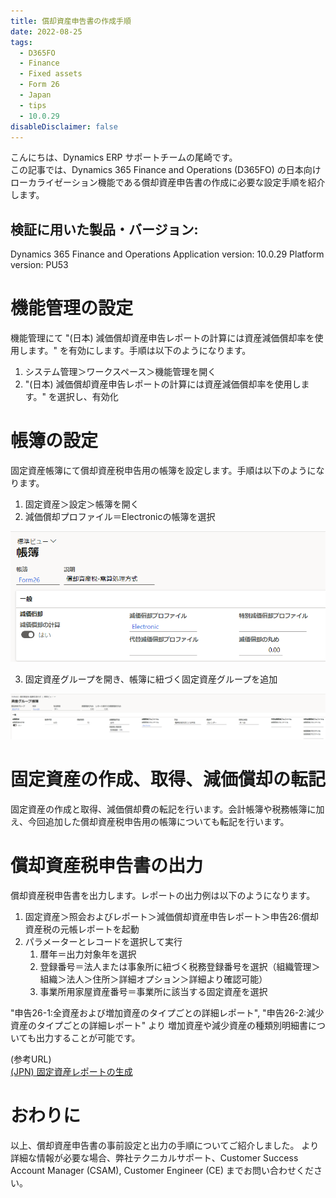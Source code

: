 ```yaml
---
title: 償却資産申告書の作成手順
date: 2022-08-25
tags:
  - D365FO
  - Finance
  - Fixed assets
  - Form 26
  - Japan
  - tips
  - 10.0.29
disableDisclaimer: false
---
```


こんにちは、Dynamics ERP サポートチームの尾崎です。  
この記事では、Dynamics 365 Finance and Operations (D365FO) の日本向けローカライゼーション機能である償却資産申告書の作成に必要な設定手順を紹介します。
<!-- more -->

## 検証に用いた製品・バージョン:
Dynamics 365 Finance and Operations
Application version: 10.0.29
Platform version: PU53

# 機能管理の設定

機能管理にて "(日本) 減価償却資産申告レポートの計算には資産減価償却率を使用します。" を有効にします。手順は以下のようになります。
1. システム管理＞ワークスペース＞機能管理を開く
2. "(日本) 減価償却資産申告レポートの計算には資産減価償却率を使用します。" を選択し、有効化

# 帳簿の設定

固定資産帳簿にて償却資産税申告用の帳簿を設定します。手順は以下のようになります。
1. 固定資産＞設定＞帳簿を開く
2. 減価償却プロファイル＝Electronicの帳簿を選択

![](./create-form26-report/CreateForm26Report1.png)

3. 固定資産グループを開き、帳簿に紐づく固定資産グループを追加

![](./create-form26-report/CreateForm26Report2.png)


# 固定資産の作成、取得、減価償却の転記

固定資産の作成と取得、減価償却費の転記を行います。会計帳簿や税務帳簿に加え、今回追加した償却資産税申告用の帳簿についても転記を行います。


# 償却資産税申告書の出力
        
償却資産税申告書を出力します。レポートの出力例は以下のようになります。
1. 固定資産＞照会およびレポート＞減価償却資産申告レポート＞申告26:償却資産税の元帳レポートを起動
2. パラメーターとレコードを選択して実行
   1. 暦年＝出力対象年を選択
   2. 登録番号＝法人または事象所に紐づく税務登録番号を選択（組織管理＞組織＞法人＞住所＞詳細オプション＞詳細より確認可能）
   3. 事業所用家屋資産番号＝事業所に該当する固定資産を選択

"申告26-1:全資産および増加資産のタイプごとの詳細レポート", "申告26-2:減少資産のタイプごとの詳細レポート" より
増加資産や減少資産の種類別明細書についても出力することが可能です。

(参考URL)  
[(JPN) 固定資産レポートの生成](https://docs.microsoft.com/ja-jp/dynamicsax-2012/appuser-itpro/jpn-generate-fixed-assets-reports)


# おわりに  
以上、償却資産申告書の事前設定と出力の手順についてご紹介しました。
より詳細な情報が必要な場合、弊社テクニカルサポート、Customer Success Account Manager (CSAM), Customer Engineer (CE) までお問い合わせください。
